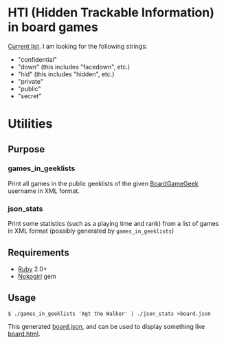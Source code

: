 # HTI (Hidden Trackable Information) in board games

[Current list](https://agt-the-walker.github.io/board-utils/). I am looking for
the following strings:

* "confidential"
* "down" (this includes "facedown", etc.)
* "hid" (this includes "hidden", etc.)
* "private"
* "public"
* "secret"

# Utilities

## Purpose

### games\_in\_geeklists

Print all games in the public geeklists of the given
[BoardGameGeek](https://boardgamegeek.com/) username in XML format.

### json\_stats

Print some statistics (such as a playing time and rank) from a list of games in
XML format (possibly generated by `games_in_geeklists`)

## Requirements

* [Ruby](http://www.ruby-lang.org/en/) 2.0+
* [Nokogiri](https://rubygems.org/gems/nokogiri) gem

## Usage

    $ ./games_in_geeklists 'Agt the Walker' | ./json_stats >board.json

This generated [board.json](https://agt-the-walker.github.io/board.json), and
can be used to display something like
[board.html](https://agt-the-walker.github.io/board.html).
